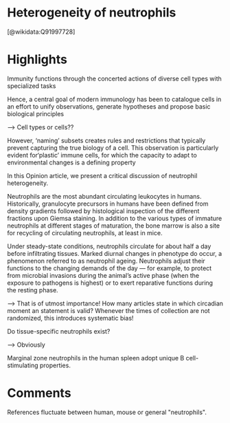 
Heterogeneity of neutrophils
============================
  
  [@wikidata:Q91997728]  

# Highlights

Immunity functions through the concerted actions of diverse cell types with specialized tasks

Hence, a central goal of modern immunology has been to catalogue cells in an effort to unify observations, generate hypotheses and propose basic biological principles

--> Cell types or cells??

However, ‘naming’ subsets creates rules and restrictions that typically prevent capturing the true biology of a cell. This observation is particularly evident for‘plastic’ immune cells, for which the capacity to adapt to environmental changes is a defining property

In this Opinion article, we present a critical discussion of neutrophil heterogeneity.

Neutrophils are the most abundant circulating leukocytes in humans. Historically, granulocyte precursors in humans have been defined from density gradients followed by histological inspection of the different fractions upon Giemsa staining. In addition to the various types of immature neutrophils at different stages of maturation, the bone marrow is also a site for recycling of circulating neutrophils, at least in mice.

Under steady-state conditions, neutrophils circulate for about half a day before infiltrating tissues. Marked diurnal changes in phenotype do occur, a phenomenon referred to as neutrophil ageing. Neutrophils adjust their functions to the changing demands of the day — for example, to protect from microbial invasions during the animal’s active phase (when the exposure to pathogens is highest) or to exert reparative functions during the resting phase. 

--> That is of utmost importance! How many articles state in which circadian moment an statement is valid?
    Whenever the times of collection are not randomized, this introduces systematic bias! 

Do tissue-specific neutrophils exist?

--> Obviously 

Marginal zone neutrophils in the human spleen adopt unique B cell-stimulating properties.

# Comments
References fluctuate between human, mouse or general "neutrophils".
